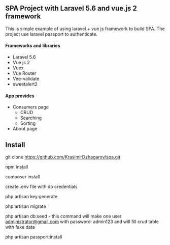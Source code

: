 

## SPA Project with Laravel 5.6 and vue.js 2 framework

This is simple example of using laravel + vue js  framework to build SPA.
The project use laravel passport to authenticate.


#### Frameworks and libraries
  
   - Laravel 5.6
   - Vue js 2
   - Vuex
   - Vue Router
   - Vee-validate
   - sweetalert2
    
   
#### App provides

   - Consumers page 
        - CRUD
        - Searching
        - Sorting
   - About page     
   
   
## Install

 git clone https://github.com/KrasimirDzhagarov/spa.git
 
 npm install
 
 composer install
 
 create .env file with db credentials
 
 php artisan key:generate
 
 php artisan migrate
 
 php artisan db:seed  - this command will make one user administrator@gmail.com with password: admin123 and will fill crud table with fake data
 
 php artisan passport:install
     